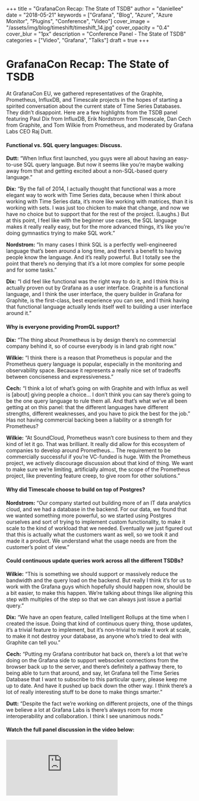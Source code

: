 +++
title = "GrafanaCon Recap: The State of TSDB"
author = "daniellee"
date = "2018-05-21"
keywords = ["Grafana", "Blog", "Azure", "Azure Monitor", "Plugins", "Conference", "Video"]
cover_image = "/assets/img/blog/timeshift/timeshift_14.jpg"
cover_opacity = "0.4"
cover_blur = "1px"
description = "Conference Panel - The State of TSDB"
categories = ["Video", "Grafana", "Talks"]
draft = true
+++

# GrafanaCon Recap: The State of TSDB

At GrafanaCon EU, we gathered representatives of the Graphite, Prometheus, InfluxDB, and Timescale projects in the hopes of starting a spirited conversation about the current state of Time Series Databases. They didn’t disappoint.
Here are a few highlights from the TSDB panel featuring Paul Dix from InfluxDB, Erik Nordstrom from Timescale, Dan Cech from Graphite, and Tom Wilkie from Prometheus, and moderated by Grafana Labs CEO Raj Dutt.

#### Functional vs. SQL query languages: Discuss.

**Dutt:** “When Influx first launched, you guys were all about having an easy-to-use SQL query language. But now it seems like you’re maybe walking away from that and getting excited about a non-SQL-based query language.”

**Dix:** “By the fall of 2014, I actually thought that functional was a more elegant way to work with Time Series data, because when I think about working with Time Series data, it’s more like working with matrices, than it is working with sets. I was just too chicken to make that change, and now we have no choice but to support that for the rest of the project. (Laughs.) But at this point, I feel like with the beginner use cases, the SQL language makes it really really easy, but for the more advanced things, it’s like you’re doing gymnastics trying to make SQL work.”

**Nordstrom:** “In many cases I think SQL is a perfectly well-engineered language that’s been around a long time, and there’s a benefit to having people know the language. And it’s really powerful. But I totally see the point that there’s no denying that it’s a lot more complex for some people and for some tasks.”

**Dix:** “I did feel like functional was the right way to do it, and I think this is actually proven out by Grafana as a user interface. Graphite is a functional language, and I think the user interface, the query builder in Grafana for Graphite, is the first-class, best experience you can see, and I think having that functional language actually lends itself well to building a user interface around it.”

#### Why is everyone providing PromQL support?

**Dix:** “The thing about Prometheus is by design there’s no commercial company behind it, so of course everybody is in land grab right now.”

**Wilkie:** “I think there is a reason that Prometheus is popular and the Prometheus query language is popular, especially in the monitoring and observability space. Because it represents a really nice set of tradeoffs between conciseness and expressiveness.” 

**Cech:** “I think a lot of what’s going on with Graphite and with Influx as well is [about] giving people a choice… I don’t think you can say there’s going to be the one query language to rule them all. And that’s what we’ve all been getting at on this panel: that the different languages have different strengths, different weaknesses, and you have to pick the best for the job.”
Has not having commercial backing been a liability or a strength for Prometheus?

**Wilkie:** “At SoundCloud, Prometheus wasn’t core business to them and they kind of let it go. That was brilliant. It really did allow for this ecosystem of companies to develop around Prometheus... The requirement to be commercially successful if you’re VC-funded is huge. With the Prometheus project, we actively discourage discussion about that kind of thing. We want to make sure we’re limiting, artificially almost, the scope of the Prometheus project, like preventing feature creep, to give room for other solutions.”

#### Why did Timescale choose to build on top of Postgres?

**Nordstrom:** “Our company started out building more of an IT data analytics cloud, and we had a database in the backend. For our data, we found that we wanted something more powerful, so we started using Postgres ourselves and sort of trying to implement custom functionality, to make it scale to the kind of workload that we needed. Eventually we just figured out that this is actually what the customers want as well, so we took it and made it a product. We understand what the usage needs are from the customer’s point of view.”

#### Could continuous update queries work across all the different TSDBs?

**Wilkie:** “This is something we should support or massively reduce the bandwidth and the query load on the backend. But really I think it’s for us to work with the Grafana guys which hopefully should happen now, should be a bit easier, to make this happen. We’re talking about things like aligning this step with multiples of the step so that we can always just issue a partial query.” 

**Dix:** “We have an open feature, called Intelligent Rollups at the time when I created the issue. Doing that kind of continuous query thing, those updates, it’s a trivial feature to implement, but it’s non-trivial to make it work at scale, to make it not destroy your database, as anyone who’s tried to deal with Graphite can tell you.”

**Cech:** “Putting my Grafana contributor hat back on, there’s a lot that we’re doing on the Grafana side to support websocket connections from the browser back up to the server, and there’s definitely a pathway there, to being able to turn that around, and say, let Grafana tell the Time Series Database that I want to subscribe to this particular query, please keep me up to date. And have it pushed up back down the other way. I think there’s a lot of really interesting stuff to be done to make things smarter.”

**Dutt:** “Despite the fact we’re working on different projects, one of the things we believe a lot at Grafana Labs is there’s always room for more interoperability and collaboration. I think I see unanimous nods.”


#### Watch the full panel discussion in the video below:

<div class="video-wrapper">
	<iframe src="https://www.youtube.com/embed/usaIsA1a93g" frameborder="0" allow="autoplay; encrypted-media" allowfullscreen></iframe>
</div>